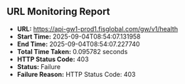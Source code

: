 ## URL Monitoring Report

- **URL:** https://api-gw1-prod1.fisglobal.com/gw/v1/health
- **Start Time:** 2025-09-04T08:54:07.131958
- **End Time:** 2025-09-04T08:54:07.227740
- **Total Time Taken:** 0.095782 seconds
- **HTTP Status Code:** 403
- **Status:** Failure
- **Failure Reason:** HTTP Status Code: 403

